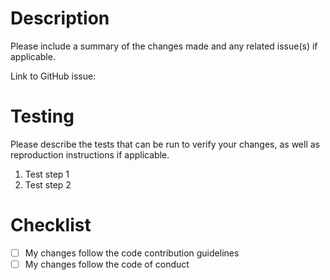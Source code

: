 # Description

Please include a summary of the changes made and any related issue(s) if applicable.

Link to GitHub issue:

# Testing

Please describe the tests that can be run to verify your changes, as well as reproduction
instructions if applicable.

1. Test step 1
2. Test step 2

# Checklist

- [ ] My changes follow the code contribution guidelines
- [ ] My changes follow the code of conduct
